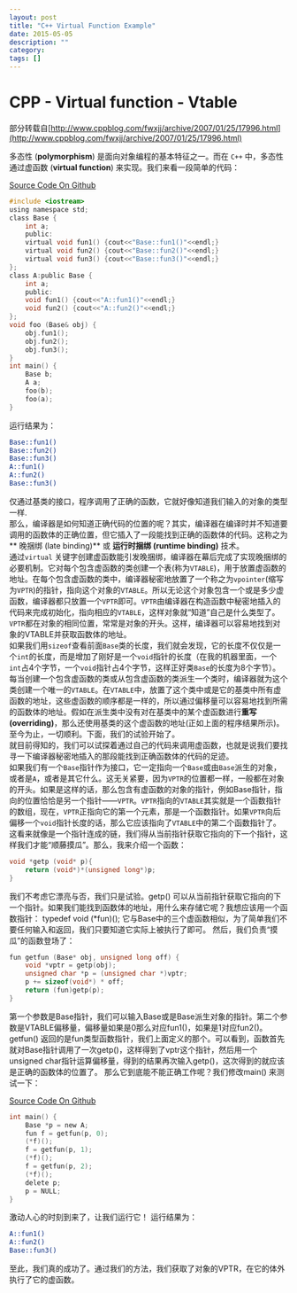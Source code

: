 ```yaml
---
layout: post
title: "C++ Virtual Function Example"
date: 2015-05-05
description: ""
category: 
tags: []
---
```

# CPP - Virtual function - Vtable
部分转载自[http://www.cppblog.com/fwxjj/archive/2007/01/25/17996.html](http://www.cppblog.com/fwxjj/archive/2007/01/25/17996.html)

多态性 (**polymorphism**) 是面向对象编程的基本特征之一。而在 `C++` 中，多态性通过虚函数 (**virtual function**) 来实现。我们来看一段简单的代码：

[Source Code On Github](https://github.com/mudongliang/CppLearn/blob/master/Vtable/testvirtual.cpp)

```c
#include <iostream>
using namespace std;
class Base {
	int a;
	public:
	virtual void fun1() {cout<<"Base::fun1()"<<endl;}
	virtual void fun2() {cout<<"Base::fun2()"<<endl;}
	virtual void fun3() {cout<<"Base::fun3()"<<endl;}
};
class A:public Base {
	int a;
	public:
	void fun1() {cout<<"A::fun1()"<<endl;}
	void fun2() {cout<<"A::fun2()"<<endl;}
};
void foo (Base& obj) {
	obj.fun1();
	obj.fun2();
	obj.fun3();
}
int main() {
	Base b;
	A a;
	foo(b);
	foo(a);
}
```
运行结果为：

```sh
Base::fun1()
Base::fun2()
Base::fun3()
A::fun1()
A::fun2()
Base::fun3()
```

仅通过基类的接口，程序调用了正确的函数，它就好像知道我们输入的对象的类型一样.    
那么，编译器是如何知道正确代码的位置的呢？其实，编译器在编译时并不知道要调用的函数体的正确位置，但它插入了一段能找到正确的函数体的代码。这称之为** 晚捆绑 (late binding)** 或 **运行时捆绑 (runtime binding)** 技术。    
通过`virtual` 关键字创建虚函数能引发晚捆绑，编译器在幕后完成了实现晚捆绑的必要机制。它对每个包含虚函数的类创建一个表(称为`VTABLE`)，用于放置虚函数的地址。在每个包含虚函数的类中，编译器秘密地放置了一个称之为`vpointer`(缩写为`VPTR`)的指针，指向这个对象的`VTABLE`。所以无论这个对象包含一个或是多少虚函数，编译器都只放置一个`VPTR`即可。`VPTR`由编译器在构造函数中秘密地插入的代码来完成初始化，指向相应的`VTABLE`，这样对象就“知道”自己是什么类型了。`VPTR`都在对象的相同位置，常常是对象的开头。这样，编译器可以容易地找到对象的VTABLE并获取函数体的地址。    
如果我们用`sizeof`查看前面`Base`类的长度，我们就会发现，它的长度不仅仅是一个`int`的长度，而是增加了刚好是一个`void`指针的长度（在我的机器里面，一个`int`占4个字节，一个`void`指针占4个字节，这样正好类`Base`的长度为8个字节）。    
每当创建一个包含虚函数的类或从包含虚函数的类派生一个类时，编译器就为这个类创建一个唯一的`VTABLE`。在`VTABLE`中，放置了这个类中或是它的基类中所有虚函数的地址，这些虚函数的顺序都是一样的，所以通过偏移量可以容易地找到所需的函数体的地址。假如在派生类中没有对在基类中的某个虚函数进行**重写(overriding)**，那么还使用基类的这个虚函数的地址(正如上面的程序结果所示)。    
至今为止，一切顺利。下面，我们的试验开始了。    
就目前得知的，我们可以试探着通过自己的代码来调用虚函数，也就是说我们要找寻一下编译器秘密地插入的那段能找到正确函数体的代码的足迹。    
如果我们有一个`Base`指针作为接口，它一定指向一个`Base`或由`Base`派生的对象，或者是`A`，或者是其它什么。这无关紧要，因为`VPTR`的位置都一样，一般都在对象的开头。如果是这样的话，那么包含有虚函数的对象的指针，例如Base指针，指向的位置恰恰是另一个指针——`VPTR`。`VPTR`指向的`VTABLE`其实就是一个函数指针的数组，现在，`VPTR`正指向它的第一个元素，那是一个函数指针。如果`VPTR`向后偏移一个`void`指针长度的话，那么它应该指向了`VTABLE`中的第二个函数指针了。    
这看来就像是一个指针连成的链，我们得从当前指针获取它指向的下一个指针，这样我们才能“顺藤摸瓜”。那么，我来介绍一个函数：

```c
void *getp (void* p){
	return (void*)*(unsigned long*)p;
}
```

我们不考虑它漂亮与否，我们只是试验。getp() 可以从当前指针获取它指向的下一个指针。如果我们能找到函数体的地址，用什么来存储它呢？我想应该用一个函数指针：
typedef void (*fun)();
它与Base中的三个虚函数相似，为了简单我们不要任何输入和返回，我们只要知道它实际上被执行了即可。
然后，我们负责“摸瓜”的函数登场了：

```c
fun getfun (Base* obj, unsigned long off) {
	void *vptr = getp(obj);
	unsigned char *p = (unsigned char *)vptr;
	p += sizeof(void*) * off;
	return (fun)getp(p);
}
```

第一个参数是Base指针，我们可以输入Base或是Base派生对象的指针。第二个参数是VTABLE偏移量，偏移量如果是0那么对应fun1()，如果是1对应fun2()。getfun() 返回的是fun类型函数指针，我们上面定义的那个。可以看到，函数首先就对Base指针调用了一次getp()，这样得到了vptr这个指针，然后用一个 unsigned char指针运算偏移量，得到的结果再次输入getp()，这次得到的就应该是正确的函数体的位置了。
那么它到底能不能正确工作呢？我们修改main() 来测试一下：

[Source Code On Github](https://github.com/mudongliang/CppLearn/blob/master/Vtable/testvirtual1.cpp)

```c
int main() {
	Base *p = new A;
	fun f = getfun(p, 0);
	(*f)();
	f = getfun(p, 1);
	(*f)();
	f = getfun(p, 2);
	(*f)();
	delete p;
	p = NULL;
}
```

激动人心的时刻到来了，让我们运行它！
运行结果为：

```sh
A::fun1()
A::fun2()
Base::fun3()
```	
至此，我们真的成功了。通过我们的方法，我们获取了对象的VPTR，在它的体外执行了它的虚函数。
